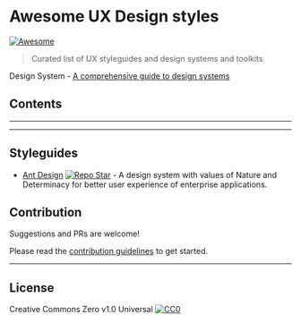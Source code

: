 # Awesome UX Design styles

[![Awesome](https://awesome.re/badge.svg)](https://awesome.re)

> Curated list of UX styleguides and design systems and toolkits

Design System - [A comprehensive guide to design systems](https://www.invisionapp.com/inside-design/guide-to-design-systems/)

## Contents

<!-- toc -->

<!-- tocstop -->

---

---

## Styleguides

<!-- -   [Fabric UI](https://developer.microsoft.com/en-us/fabric) -->

-   [Ant Design](https://ant.design/) [![Repo Star](https://img.shields.io/github/stars/ant-design/ant-design.svg?label=&style=social)](https://github.com/ant-design/ant-design/) - A design system with values of Nature and Determinacy for better user experience of enterprise applications.
    <!-- -   [Material design]() -->

## Contribution

Suggestions and PRs are welcome!

Please read the [contribution guidelines](CONTRIBUTING.md) to get started.

---

## License

Creative Commons Zero v1.0 Universal
[![CC0](http://mirrors.creativecommons.org/presskit/buttons/88x31/svg/cc-zero.svg)](https://creativecommons.org/publicdomain/zero/1.0/)
